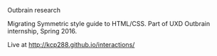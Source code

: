  Outbrain research

Migrating Symmetric style guide to HTML/CSS.
Part of UXD Outbrain internship, Spring 2016.

Live at http://kcp288.github.io/interactions/
